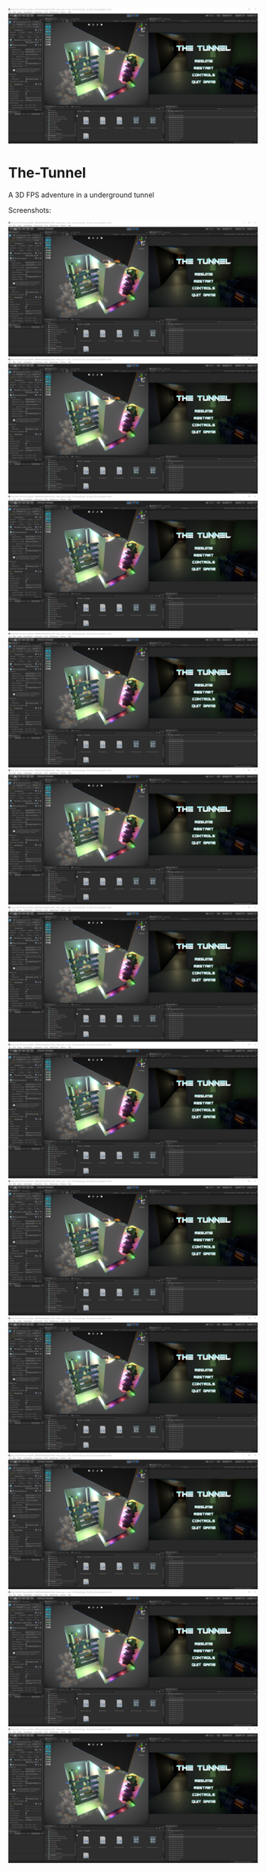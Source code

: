 ![](The%20Tunnel%20Escape/Assets/images/Tunnel1.png)
# The-Tunnel
A 3D FPS adventure in a underground tunnel

Screenshots:


![](The%20Tunnel%20Escape/Assets/images/Tunnel1.png)
![](The%20Tunnel%20Escape/Assets/images/Tunnel1.png)
![](The%20Tunnel%20Escape/Assets/images/Tunnel1.png)
![](The%20Tunnel%20Escape/Assets/images/Tunnel1.png)
![](The%20Tunnel%20Escape/Assets/images/Tunnel1.png)
![](The%20Tunnel%20Escape/Assets/images/Tunnel1.png)
![](The%20Tunnel%20Escape/Assets/images/Tunnel1.png)
![](The%20Tunnel%20Escape/Assets/images/Tunnel1.png)
![](The%20Tunnel%20Escape/Assets/images/Tunnel1.png)
![](The%20Tunnel%20Escape/Assets/images/Tunnel1.png)
![](The%20Tunnel%20Escape/Assets/images/Tunnel1.png)
![](The%20Tunnel%20Escape/Assets/images/Tunnel1.png)
